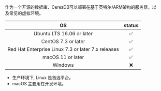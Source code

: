 作为一个开源的数据库，CeresDB可以部署在基于英特尔/ARM架构的服务器，以及常见的虚拟环境。

| OS                                                 | status |
|:--------------------------------------------------:|:------:|
| Ubuntu LTS 16.06 or later                          | ✅     |
| CentOS 7.3 or later                                | ✅     |
| Red Hat Enterprise Linux 7.3 or later 7.x releases | ✅     |
| macOS 11 or later                                  | ✅     |
| Windows                                            | ❌     |

- 生产环境下, Linux 是首选平台。
- macOS 主要用在开发环境。
